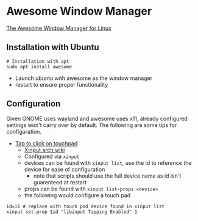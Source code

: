 # Awesome Window Manager
[The Awesome Window Manager for Linux](https://awesomewm.org/) 

## Installation with Ubuntu

```shell
# Installation with apt
sudo apt install awesome
```

* Launch ubuntu with awesome as the window manager
* restart to ensure proper functionality

## Configuration

Given GNOME uses wayland and awesome uses x11, already configured settings won't carry over by default.
The following are some tips for configuration.

* [Tap to click on touchpad](https://askubuntu.com/questions/1237804/how-to-enable-tap-to-click-touchpad-on-awesome-window-manager-between-logins)
  * [Xinput arch wiki](https://wiki.archlinux.org/title/Xinput)
  * Configured via `xinput`
  * devices can be found with `xinput list`, use the id to reference the device for ease of configuration
    * note that scripts should use the full device name as id isn't guarenteed at restart
  * props can be found with `xinput list-props <device>`
  * the following would configure a touch pad

```shell
id=11 # replace with touch pad device found in xinput list
xinput set-prop $id "libinput Tapping Enabled" 1
```
  
